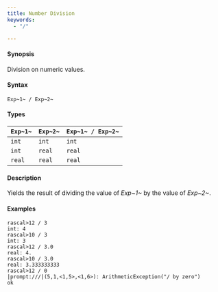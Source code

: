 ```yaml
---
title: Number Division
keywords:
  - "/"

---
```


#### Synopsis

Division on numeric values.

#### Syntax

`Exp~1~ / Exp~2~`

#### Types

| `Exp~1~`  |  `Exp~2~` | `Exp~1~ / Exp~2~`   |
| --- | --- | --- |
| `int`      |  `int`     | `int`                 |
| `int`      |  `real`    | `real`                |
| `real`     |  `real`    | `real`                |

#### Description

Yields the result of dividing the value of _Exp~1~_ by the value of _Exp~2~_.

#### Examples

```rascal-shell ,error
rascal>12 / 3
int: 4
rascal>10 / 3
int: 3
rascal>12 / 3.0
real: 4.
rascal>10 / 3.0
real: 3.333333333
rascal>12 / 0
|prompt:///|(5,1,<1,5>,<1,6>): ArithmeticException("/ by zero")
ok
```

